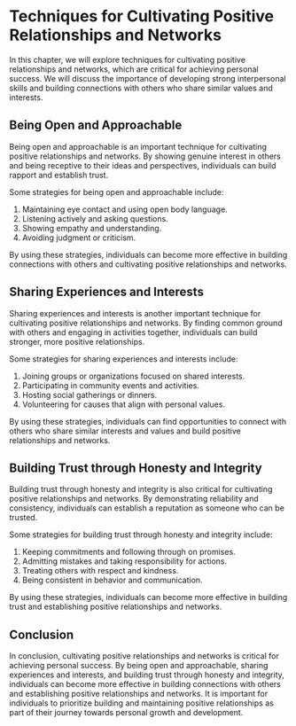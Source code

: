 Techniques for Cultivating Positive Relationships and Networks
==========================================================================================================================

In this chapter, we will explore techniques for cultivating positive relationships and networks, which are critical for achieving personal success. We will discuss the importance of developing strong interpersonal skills and building connections with others who share similar values and interests.

Being Open and Approachable
---------------------------

Being open and approachable is an important technique for cultivating positive relationships and networks. By showing genuine interest in others and being receptive to their ideas and perspectives, individuals can build rapport and establish trust.

Some strategies for being open and approachable include:

1. Maintaining eye contact and using open body language.
2. Listening actively and asking questions.
3. Showing empathy and understanding.
4. Avoiding judgment or criticism.

By using these strategies, individuals can become more effective in building connections with others and cultivating positive relationships and networks.

Sharing Experiences and Interests
---------------------------------

Sharing experiences and interests is another important technique for cultivating positive relationships and networks. By finding common ground with others and engaging in activities together, individuals can build stronger, more positive relationships.

Some strategies for sharing experiences and interests include:

1. Joining groups or organizations focused on shared interests.
2. Participating in community events and activities.
3. Hosting social gatherings or dinners.
4. Volunteering for causes that align with personal values.

By using these strategies, individuals can find opportunities to connect with others who share similar interests and values and build positive relationships and networks.

Building Trust through Honesty and Integrity
--------------------------------------------

Building trust through honesty and integrity is also critical for cultivating positive relationships and networks. By demonstrating reliability and consistency, individuals can establish a reputation as someone who can be trusted.

Some strategies for building trust through honesty and integrity include:

1. Keeping commitments and following through on promises.
2. Admitting mistakes and taking responsibility for actions.
3. Treating others with respect and kindness.
4. Being consistent in behavior and communication.

By using these strategies, individuals can become more effective in building trust and establishing positive relationships and networks.

Conclusion
----------

In conclusion, cultivating positive relationships and networks is critical for achieving personal success. By being open and approachable, sharing experiences and interests, and building trust through honesty and integrity, individuals can become more effective in building connections with others and establishing positive relationships and networks. It is important for individuals to prioritize building and maintaining positive relationships as part of their journey towards personal growth and development.
